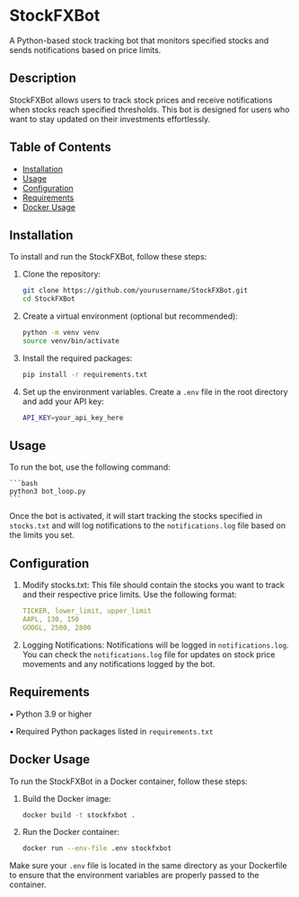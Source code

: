 # StockFXBot

A Python-based stock tracking bot that monitors specified stocks and sends notifications based on price limits.

## Description

StockFXBot allows users to track stock prices and receive notifications when stocks reach specified thresholds. This bot is designed for users who want to stay updated on their investments effortlessly.

## Table of Contents

- [Installation](#installation)
- [Usage](#usage)
- [Configuration](#configuration)
- [Requirements](#requirements)
- [Docker Usage](#docker-usage)

## Installation

To install and run the StockFXBot, follow these steps:

1. Clone the repository:
   ```bash
   git clone https://github.com/yourusername/StockFXBot.git
   cd StockFXBot
   ```

2. Create a virtual environment (optional but recommended):

    ```bash
    python -m venv venv
    source venv/bin/activate
    ```

3. Install the required packages:

    ```bash
    pip install -r requirements.txt
    ```

4. Set up the environment variables. Create a `.env` file in the root directory and add your API key:

    ```bash
    API_KEY=your_api_key_here
    ```

## Usage

To run the bot, use the following command:

    ```bash
    python3 bot_loop.py
    ```

Once the bot is activated, it will start tracking the stocks specified in `stocks.txt` and will log notifications to the `notifications.log` file based on the limits you set.

## Configuration

1. Modify stocks.txt: This file should contain the stocks you want to track and their respective price limits. Use the following format:

    ```yaml
    TICKER, lower_limit, upper_limit
    AAPL, 130, 150
    GOOGL, 2500, 2800
    ```

2. Logging Notifications: Notifications will be logged in `notifications.log`. You can check the `notifications.log` file for updates on stock price movements and any notifications logged by the bot.

## Requirements

• Python 3.9 or higher

• Required Python packages listed in `requirements.txt`

## Docker Usage

To run the StockFXBot in a Docker container, follow these steps:

1. Build the Docker image:

    ```bash
    docker build -t stockfxbot .
    ```

2. Run the Docker container:

    ```bash
    docker run --env-file .env stockfxbot
    ```

Make sure your `.env` file is located in the same directory as your Dockerfile to ensure that the environment variables are properly passed to the container.
